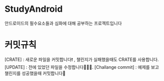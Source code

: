 # StudyAndroid
안드로이드의 필수요소들과 심화에 대해 공부하는 프로젝트입니다

# 커밋규칙 

[CRATE] : 새로운 파일을 커밋합니다❗️ , 챌린지가 실패했을때도 CRATE를 사용합니다.  
  [UPDATE] : 전에 있었던 파일을 수정합니다🧑🏻‍🔧. 
[Challange commit] : 예제를 보고 챌린지를 성공했을때 커밋합니다👻  
